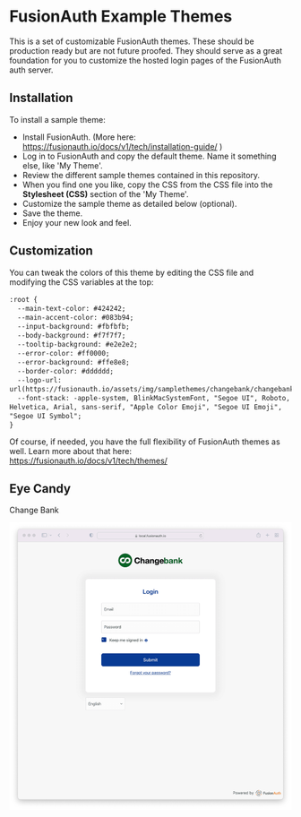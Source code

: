 # FusionAuth Example Themes

This is a set of customizable FusionAuth themes. These should be production ready but are not future proofed. They should serve as a great foundation for you to customize the hosted login pages of the FusionAuth auth server.

## Installation

To install a sample theme: 

* Install FusionAuth. (More here: https://fusionauth.io/docs/v1/tech/installation-guide/ )
* Log in to FusionAuth and copy the default theme. Name it something else, like 'My Theme'.
* Review the different sample themes contained in this repository. 
* When you find one you like, copy the CSS from the CSS file into the **Stylesheet (CSS)** section of the 'My Theme'.
* Customize the sample theme as detailed below (optional).
* Save the theme.
* Enjoy your new look and feel.

## Customization

You can tweak the colors of this theme by editing the CSS file and modifying the CSS variables at the top:

```
:root {
  --main-text-color: #424242;
  --main-accent-color: #083b94;
  --input-background: #fbfbfb;
  --body-background: #f7f7f7;
  --tooltip-background: #e2e2e2;
  --error-color: #ff0000;
  --error-background: #ffe8e8;
  --border-color: #dddddd;
  --logo-url: url(https://fusionauth.io/assets/img/samplethemes/changebank/changebank.svg);
  --font-stack: -apple-system, BlinkMacSystemFont, "Segoe UI", Roboto, Helvetica, Arial, sans-serif, "Apple Color Emoji", "Segoe UI Emoji", "Segoe UI Symbol";
}
```

Of course, if needed, you have the full flexibility of FusionAuth themes as well. Learn more about that here: https://fusionauth.io/docs/v1/tech/themes/

## Eye Candy

Change Bank

<img src="/change-bank/change-bank-example.png" />

